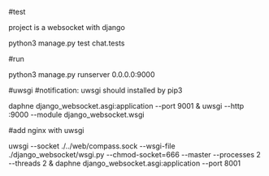 #test

project is a websocket with django

python3 manage.py test chat.tests

#run

python3 manage.py runserver 0.0.0.0:9000

#uwsgi
#notification: uwsgi should installed by pip3

daphne django_websocket.asgi:application --port 9001 & uwsgi --http :9000 --module django_websocket.wsgi

#add nginx with uwsgi

uwsgi --socket ./../web/compass.sock --wsgi-file ./django_websocket/wsgi.py --chmod-socket=666 --master --processes 2 --threads 2 & daphne django_websocket.asgi:application --port 8001
